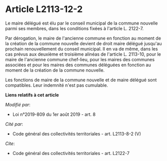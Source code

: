 # Article L2113-12-2

Le maire délégué est élu par le conseil municipal de la commune nouvelle parmi ses membres, dans les conditions fixées à
l'article L. 2122-7.

Par dérogation, le maire de l'ancienne commune en fonction au moment de la création de la commune nouvelle devient de droit
maire délégué jusqu'au prochain renouvellement du conseil municipal. Il en va de même, dans les cas prévus aux deuxième et
troisième alinéas de l'article L. 2113-10, pour le maire de l'ancienne commune chef-lieu, pour les maires des communes
associées et pour les maires des communes déléguées en fonction au moment de la création de la commune nouvelle.

Les fonctions de maire de la commune nouvelle et de maire délégué sont compatibles. Leur indemnité n'est pas cumulable.

**Liens relatifs à cet article**

_Modifié par_:

  - Loi n°2019-809 du 1er août 2019 - art. 8

_Cité par_:

  - Code général des collectivités territoriales - art. L2113-8-2 (V)

_Cite_:

  - Code général des collectivités territoriales - art. L2122-7
